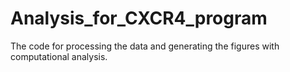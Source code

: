 # Analysis_for_CXCR4_program
The code for processing the data and generating the figures with computational analysis.
